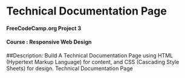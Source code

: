 # Technical Documentation Page
#### FreeCodeCamp.org Project 3
#### Course : Responsive Web Design

##Description:
Build A Technical Documentation Page using HTML (Hypertext Markup Language) for content, and CSS (Cascading Style Sheets) for design.
Technical Documentation Page
